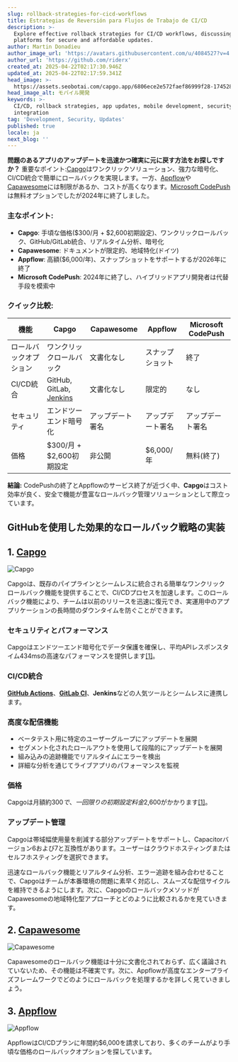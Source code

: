 ```yaml
---
slug: rollback-strategies-for-cicd-workflows
title: Estrategias de Reversión para Flujos de Trabajo de CI/CD
description: >-
  Explore effective rollback strategies for CI/CD workflows, discussing the best
  platforms for secure and affordable updates.
author: Martin Donadieu
author_image_url: 'https://avatars.githubusercontent.com/u/4084527?v=4'
author_url: 'https://github.com/riderx'
created_at: 2025-04-22T02:17:30.946Z
updated_at: 2025-04-22T02:17:59.341Z
head_image: >-
  https://assets.seobotai.com/capgo.app/6806ece2e572faef86999f28-1745288279341.jpg
head_image_alt: モバイル開発
keywords: >-
  CI/CD, rollback strategies, app updates, mobile development, security,
  integration
tag: 'Development, Security, Updates'
published: true
locale: ja
next_blog: ''
---
```


**問題のあるアプリのアップデートを迅速かつ確実に元に戻す方法をお探しですか？** 重要なポイント:[Capgo](https://capgoapp/)はワンクリックソリューション、強力な暗号化、CI/CD統合で簡単にロールバックを実現します。一方、[Appflow](https://ionicio/docs/appflow)や[Capawesome](https://capawesomeio/)には制限があるか、コストが高くなります。[Microsoft CodePush](https://microsoftgithubio/code-push/)は無料オプションでしたが2024年に終了しました。

### 主なポイント:

- **Capgo**: 手頃な価格($300/月 + $2,600初期設定)、ワンクリックロールバック、GitHub/GitLab統合、リアルタイム分析、暗号化
- **Capawesome**: ドキュメントが限定的、地域特化(ドイツ)
- **Appflow**: 高額($6,000/年)、スナップショットをサポートするが2026年に終了
- **Microsoft CodePush**: 2024年に終了し、ハイブリッドアプリ開発者は代替手段を模索中

### クイック比較:

| 機能 | Capgo | Capawesome | Appflow | Microsoft CodePush |
| --- | --- | --- | --- | --- |
| ロールバックオプション | ワンクリックロールバック | 文書化なし | スナップショット | 終了 |
| CI/CD統合 | GitHub, GitLab, [Jenkins](https://wwwjenkinsio/) | 文書化なし | 限定的 | なし |
| セキュリティ | エンドツーエンド暗号化 | アップデート署名 | アップデート署名 | アップデート署名 |
| 価格 | $300/月 + $2,600初期設定 | 非公開 | $6,000/年 | 無料(終了) |

**結論:** CodePushの終了とAppflowのサービス終了が近づく中、**Capgo**はコスト効率が良く、安全で機能が豊富なロールバック管理ソリューションとして際立っています。

## GitHubを使用した効果的なロールバック戦略の実装

## 1. [Capgo](https://capgoapp/)

![Capgo](https://assetsseobotaicom/capgoapp/6806ece2e572faef86999f28/3963f7973abbc5791f2fae6e45924907jpg)

Capgoは、既存のパイプラインとシームレスに統合される簡単なワンクリックロールバック機能を提供することで、CI/CDプロセスを加速します。このロールバック機能により、チームは以前のリリースを迅速に復元でき、実運用中のアププリケーションの長時間のダウンタイムを防ぐことができます。

### セキュリティとパフォーマンス

Capgoはエンドツーエンド暗号化でデータ保護を確保し、平均APIレスポンスタイム434msの高速なパフォーマンスを提供します[\[1\]](https://capgoapp/)。

### CI/CD統合

**[GitHub Actions](https://docsgithubcom/actions)**、**[GitLab CI](https://docsgitlabcom/ee/ci/)**、**Jenkins**などの人気ツールとシームレスに連携します。

### 高度な配信機能

- ベータテスト用に特定のユーザーグループにアップデートを展開
- セグメント化されたロールアウトを使用して段階的にアップデートを展開
- 組み込みの追跡機能でリアルタイムにエラーを検出
- 詳細な分析を通じてライブアプリのパフォーマンスを監視

### 価格

Capgoは月額約$300で、一回限りの初期設定料金$2,600がかかります[\[1\]](https://capgoapp/)。

### アップデート管理

Capgoは帯域幅使用量を削減する部分アップデートをサポートし、Capacitorバージョン6および7と互換性があります。ユーザーはクラウドホスティングまたはセルフホスティングを選択できます。

迅速なロールバック機能とリアルタイム分析、エラー追跡を組み合わせることで、Capgoはチームが本番環境の問題に素早く対応し、スムーズな配信サイクルを維持できるようにします。次に、CapgoのロールバックメソッドがCapawesomeの地域特化型アプローチとどのように比較されるかを見ていきます。

## 2. [Capawesome](https://capawesomeio/)

![Capawesome](https://assetsseobotaicom/capgoapp/6806ece2e572faef86999f28/04d155e1ac5e3041660c0e8da59e2e54jpg)

Capawesomeのロールバック機能は十分に文書化されておらず、広く議論されていないため、その機能は不確実です。次に、Appflowが高度なエンタープライズフレームワークでどのようにロールバックを処理するかを詳しく見ていきましょう。

## 3. [Appflow](https://ionicio/docs/appflow)

![Appflow](https://assetsseobotaicom/capgoapp/6806ece2e572faef86999f28/e3b5a6ca6da391fe9a61210f3bd95bb8jpg)

AppflowはCI/CDプランに年間約$6,000を請求しており、多くのチームがより手頃な価格のロールバックオプションを探しています。